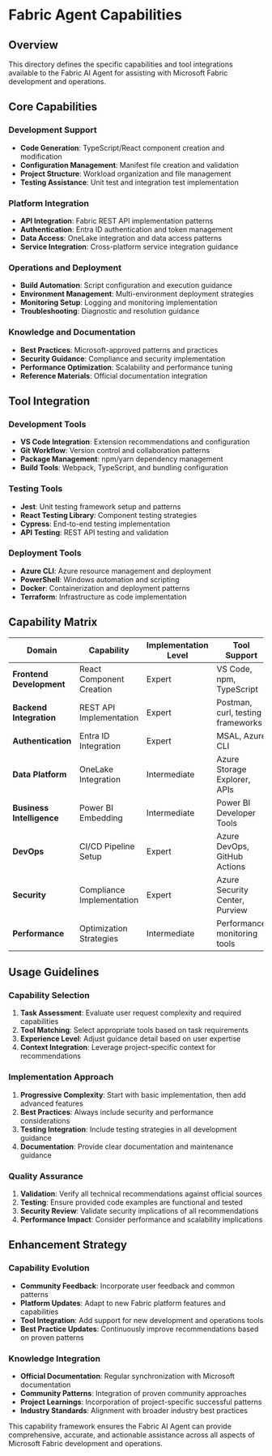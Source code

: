 # Fabric Agent Capabilities

## Overview

This directory defines the specific capabilities and tool integrations available to the Fabric AI Agent for assisting with Microsoft Fabric development and operations.

## Core Capabilities

### Development Support
- **Code Generation**: TypeScript/React component creation and modification
- **Configuration Management**: Manifest file creation and validation
- **Project Structure**: Workload organization and file management
- **Testing Assistance**: Unit test and integration test implementation

### Platform Integration
- **API Integration**: Fabric REST API implementation patterns
- **Authentication**: Entra ID authentication and token management
- **Data Access**: OneLake integration and data access patterns
- **Service Integration**: Cross-platform service integration guidance

### Operations and Deployment
- **Build Automation**: Script configuration and execution guidance
- **Environment Management**: Multi-environment deployment strategies
- **Monitoring Setup**: Logging and monitoring implementation
- **Troubleshooting**: Diagnostic and resolution guidance

### Knowledge and Documentation
- **Best Practices**: Microsoft-approved patterns and practices
- **Security Guidance**: Compliance and security implementation
- **Performance Optimization**: Scalability and performance tuning
- **Reference Materials**: Official documentation integration

## Tool Integration

### Development Tools
- **VS Code Integration**: Extension recommendations and configuration
- **Git Workflow**: Version control and collaboration patterns
- **Package Management**: npm/yarn dependency management
- **Build Tools**: Webpack, TypeScript, and bundling configuration

### Testing Tools
- **Jest**: Unit testing framework setup and patterns
- **React Testing Library**: Component testing strategies
- **Cypress**: End-to-end testing implementation
- **API Testing**: REST API testing and validation

### Deployment Tools
- **Azure CLI**: Azure resource management and deployment
- **PowerShell**: Windows automation and scripting
- **Docker**: Containerization and deployment patterns
- **Terraform**: Infrastructure as code implementation

## Capability Matrix

| Domain | Capability | Implementation Level | Tool Support |
|--------|------------|---------------------|--------------|
| **Frontend Development** | React Component Creation | Expert | VS Code, npm, TypeScript |
| **Backend Integration** | REST API Implementation | Expert | Postman, curl, testing frameworks |
| **Authentication** | Entra ID Integration | Expert | MSAL, Azure CLI |
| **Data Platform** | OneLake Integration | Intermediate | Azure Storage Explorer, APIs |
| **Business Intelligence** | Power BI Embedding | Intermediate | Power BI Developer Tools |
| **DevOps** | CI/CD Pipeline Setup | Expert | Azure DevOps, GitHub Actions |
| **Security** | Compliance Implementation | Expert | Azure Security Center, Purview |
| **Performance** | Optimization Strategies | Intermediate | Performance monitoring tools |

## Usage Guidelines

### Capability Selection
1. **Task Assessment**: Evaluate user request complexity and required capabilities
2. **Tool Matching**: Select appropriate tools based on task requirements
3. **Experience Level**: Adjust guidance detail based on user expertise
4. **Context Integration**: Leverage project-specific context for recommendations

### Implementation Approach
1. **Progressive Complexity**: Start with basic implementation, then add advanced features
2. **Best Practices**: Always include security and performance considerations
3. **Testing Integration**: Include testing strategies in all development guidance
4. **Documentation**: Provide clear documentation and maintenance guidance

### Quality Assurance
1. **Validation**: Verify all technical recommendations against official sources
2. **Testing**: Ensure provided code examples are functional and tested
3. **Security Review**: Validate security implications of all recommendations
4. **Performance Impact**: Consider performance and scalability implications

## Enhancement Strategy

### Capability Evolution
- **Community Feedback**: Incorporate user feedback and common patterns
- **Platform Updates**: Adapt to new Fabric platform features and capabilities
- **Tool Integration**: Add support for new development and operations tools
- **Best Practice Updates**: Continuously improve recommendations based on proven patterns

### Knowledge Integration
- **Official Documentation**: Regular synchronization with Microsoft documentation
- **Community Patterns**: Integration of proven community approaches
- **Project Learnings**: Incorporation of project-specific successful patterns
- **Industry Standards**: Alignment with broader industry best practices

This capability framework ensures the Fabric AI Agent can provide comprehensive, accurate, and actionable assistance across all aspects of Microsoft Fabric development and operations.
